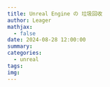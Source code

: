 ```yaml
---
title: Unreal Engine の 垃圾回收
author: Leager
mathjax:
  - false
date: 2024-08-28 12:00:00
summary:
categories:
  - unreal
tags:
img:
---
```


